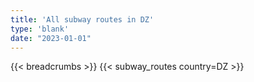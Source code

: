 ```yaml
---
title: 'All subway routes in DZ'
type: 'blank'
date: "2023-01-01"
---
```


{{< breadcrumbs >}}
{{< subway_routes country=DZ >}}
